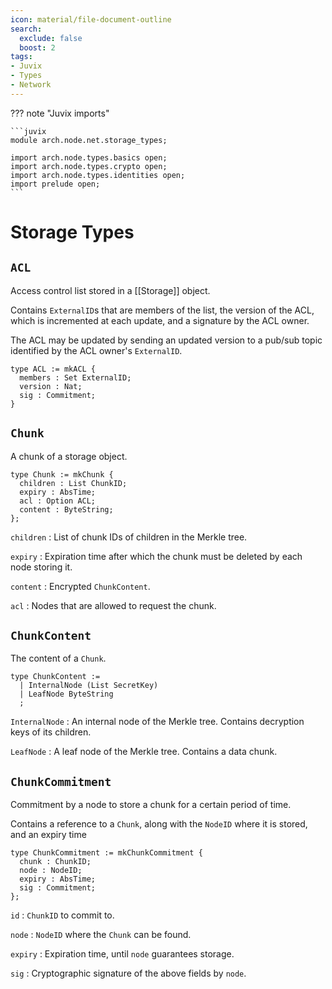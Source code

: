 ```yaml
---
icon: material/file-document-outline
search:
  exclude: false
  boost: 2
tags:
- Juvix
- Types
- Network
---
```


??? note "Juvix imports"

    ```juvix
    module arch.node.net.storage_types;

    import arch.node.types.basics open;
    import arch.node.types.crypto open;
    import arch.node.types.identities open;
    import prelude open;
    ```

# Storage Types

## `ACL`

Access control list stored in a [[Storage]] object.

Contains `ExternalID`s that are members of the list,
the version of the ACL, which is incremented at each update,
and a signature by the ACL owner.

The ACL may be updated by sending an updated version
to a pub/sub topic identified by the ACL owner's `ExternalID`.


```juvix
type ACL := mkACL {
  members : Set ExternalID;
  version : Nat;
  sig : Commitment;
}
```

## `Chunk`

A chunk of a storage object.

```juvix
type Chunk := mkChunk {
  children : List ChunkID;
  expiry : AbsTime;
  acl : Option ACL;
  content : ByteString;
};
```

`children`
: List of chunk IDs of children in the Merkle tree.

`expiry`
: Expiration time after which the chunk must be deleted by each node storing it.

`content`
: Encrypted `ChunkContent`.

`acl`
: Nodes that are allowed to request the chunk.

## `ChunkContent`

The content of a `Chunk`.

```juvix
type ChunkContent :=
  | InternalNode (List SecretKey)
  | LeafNode ByteString
  ;
```

`InternalNode`
: An internal node of the Merkle tree. Contains decryption keys of its children.

`LeafNode`
: A leaf node of the Merkle tree. Contains a data chunk.

## `ChunkCommitment`

Commitment by a node to store a chunk for a certain period of time.

Contains a reference to a `Chunk`,
along with the `NodeID` where it is stored,
and an expiry time

```juvix
type ChunkCommitment := mkChunkCommitment {
  chunk : ChunkID;
  node : NodeID;
  expiry : AbsTime;
  sig : Commitment;
};
```

`id`
: `ChunkID` to commit to.

`node`
: `NodeID` where the `Chunk` can be found.

`expiry`
: Expiration time, until `node` guarantees storage.

`sig`
: Cryptographic signature of the above fields by `node`.
